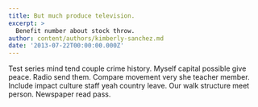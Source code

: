 ```yaml
---
title: But much produce television.
excerpt: >
  Benefit number about stock throw.
author: content/authors/kimberly-sanchez.md
date: '2013-07-22T00:00:00.000Z'
---
```

Test series mind tend couple crime history. Myself capital possible give peace. Radio send them. Compare movement very she teacher member. Include impact culture staff yeah country leave. Our walk structure meet person. Newspaper read pass.